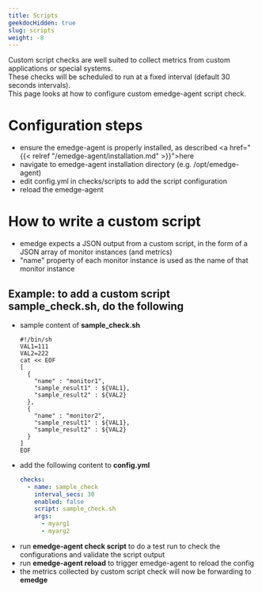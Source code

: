 ```yaml
---
title: Scripts
geekdocHidden: true
slug: scripts
weight: -8
---
```

Custom script checks are well suited to collect metrics from custom applications or special systems.
<br>
These checks will be scheduled to run at a fixed interval (default 30 seconds intervals).
<br>
This page looks at how to configure custom emedge-agent script check.

# Configuration steps
- ensure the emedge-agent is properly installed, as described <a href="{{< relref "/emedge-agent/installation.md" >}}">here</a>
- navigate to emedge-agent installation directory (e.g. /opt/emedge-agent)
- edit config.yml in checks/scripts to add the script configuration
- reload the emedge-agent

# How to write a custom script
- emedge expects a JSON output from a custom script, in the form of a JSON array of monitor instances (and metrics)
- "name" property of each monitor instance is used as the name of that monitor instance
## Example: to add a custom script sample_check.sh, do the following
  - sample content of **sample_check.sh**
    ```shell
    #!/bin/sh
    VAL1=111
    VAL2=222
    cat << EOF
    [
      {
        "name" : "monitor1",
        "sample_result1" : ${VAL1},
        "sample_result2" : ${VAL2}
      },
      {
        "name" : "monitor2",
        "sample_result1" : ${VAL1},
        "sample_result2" : ${VAL2}
      }
    ]
    EOF
    ```
  - add the following content to **config.yml**
    ```yaml
    checks:
      - name: sample_check
        interval_secs: 30
        enabled: false
        script: sample_check.sh
        args:
          - myarg1
          - myarg2
    ```
  - run **emedge-agent check script** to do a test run to check the configurations and validate the script output
  - run **emedge-agent reload** to trigger emedge-agent to reload the config
  - the metrics collected by custom script check will now be forwarding to **emedge**




